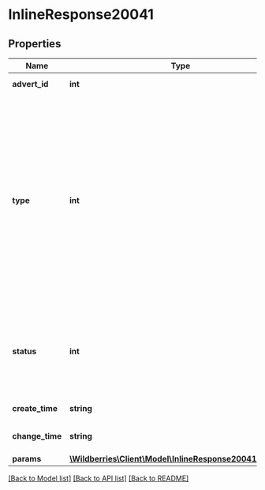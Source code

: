# InlineResponse20041

## Properties
Name | Type | Description | Notes
------------ | ------------- | ------------- | -------------
**advert_id** | **int** | Идентификатор РК | [optional] 
**type** | **int** | &lt;dl&gt; &lt;dt&gt;Тип РК:&lt;/dt&gt; &lt;dd&gt;&lt;code&gt;4&lt;/code&gt; - реклама в каталоге&lt;/dd&gt; &lt;dd&gt;&lt;code&gt;5&lt;/code&gt; - реклама в карточке товара&lt;/dd&gt; &lt;dd&gt;&lt;code&gt;6&lt;/code&gt; - реклама в поиске&lt;/dd&gt; &lt;dd&gt;&lt;code&gt;7&lt;/code&gt; - реклама в рекомендациях на главной странице&lt;/dd&gt; &lt;/dl&gt; | [optional] 
**status** | **int** | &lt;dl&gt; &lt;dt&gt;Статус РК:&lt;/dt&gt; &lt;dd&gt;&lt;code&gt;9&lt;/code&gt; - идут показы&lt;/dd&gt; &lt;dd&gt;&lt;code&gt;11&lt;/code&gt; - РК на паузе&lt;/dd&gt; &lt;/dl&gt; | [optional] 
**create_time** | **string** | Время создания РК | [optional] 
**change_time** | **string** | Время последнего изменения РК | [optional] 
**params** | [**\Wildberries\Client\Model\InlineResponse20041Params[]**](InlineResponse20041Params.md) | Параметры РК | [optional] 

[[Back to Model list]](../../README.md#documentation-for-models) [[Back to API list]](../../README.md#documentation-for-api-endpoints) [[Back to README]](../../README.md)

